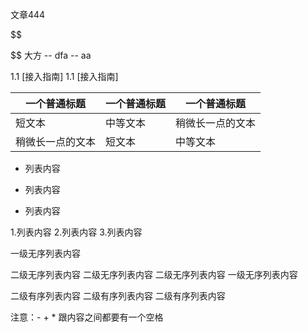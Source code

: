 文章444


$$

$$
大方
-- dfa 
-- aa

1.1 [接入指南]
1.1 [接入指南]

| 一个普通标题 | 一个普通标题 | 一个普通标题 |
| ------ | ------ | ------ |
| 短文本 | 中等文本 | 稍微长一点的文本 |
| 稍微长一点的文本 | 短文本 | 中等文本 |


- 列表内容
+ 列表内容
* 列表内容

1.列表内容
2.列表内容
3.列表内容

一级无序列表内容

二级无序列表内容
二级无序列表内容
二级无序列表内容
一级无序列表内容

二级有序列表内容
二级有序列表内容
二级有序列表内容

注意：- + * 跟内容之间都要有一个空格





